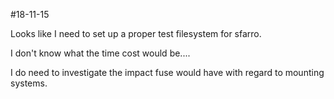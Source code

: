 #18-11-15

Looks like I need to set up a proper test filesystem for sfarro.

I don't know what the time cost would be....

I do need to investigate the impact fuse would have with regard to mounting systems.